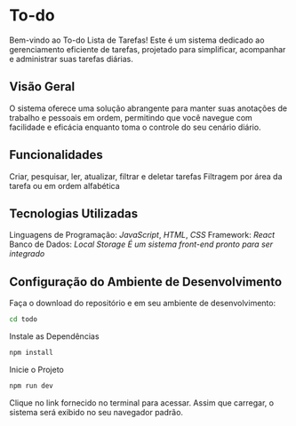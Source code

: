 # To-do

Bem-vindo ao To-do Lista de Tarefas! Este é um sistema dedicado ao gerenciamento eficiente de tarefas, projetado para simplificar, acompanhar e administrar suas tarefas diárias.

## Visão Geral

O sistema oferece uma solução abrangente para manter suas anotações de trabalho e pessoais em ordem, permitindo que você navegue com facilidade e eficácia enquanto toma o controle do seu cenário diário.

## Funcionalidades

Criar, pesquisar, ler, atualizar, filtrar e deletar tarefas
Filtragem por área da tarefa ou em ordem alfabética

## Tecnologias Utilizadas

Linguagens de Programação: _JavaScript_, _HTML_, _CSS_
Framework: _React_
Banco de Dados: _Local Storage_
_É um sistema front-end pronto para ser integrado_

## Configuração do Ambiente de Desenvolvimento

Faça o download do repositório e em seu ambiente de desenvolvimento:

```bash
cd todo
```

Instale as Dependências

```bash
npm install
```

Inicie o Projeto

```bash
npm run dev
```

Clique no link fornecido no terminal para acessar. Assim que carregar, o sistema será exibido no seu navegador padrão.
